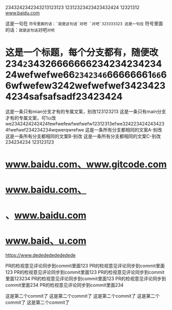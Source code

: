 2343242342343213123123
12312323423423432424
12321312
www.baidu.com

这是一句在 `` 符号里面的话：`就是这句话`对吧 `对吧`323333323
这是一句在 `` 符号里面的话：`就是这句话`对吧`对吧`
# 这是一个标题，每个分支都有，随便改234` 2 `3432666666623423423423424wefwefwe66`2342346`66666661`66`66wfwefew3242wefwefwef34234234234safsafsadf23423424
这是一条只有mian分支才有的专属文案，别改123123213
这是一条只有main分支才有的专属文案，可1`以`改we2342424242424fewfwefewfwefwefw12312313efwe3242234242434234fwefwef234234234wqwerqwrefwe
这是一条所有分支都相同的文案A-别改
这是一条所有分支都相同的文案B-别改
这是一条所有分支都相同的文案C-别改
234234234
123123123

# www.baidu.com、www.gitcode.com
# www.baidu.com、
# 、www.baidu.com
# www.baid、u.com

https://www.dededededededede

PR的检视意见评论同步到commit里面123
PR的检视意见评论同步到commit里面123
PR的检视意见评论同步到commit里面123
PR的检视意见评论同步到commit里面123234
PR的检视意见评论同步到commit里面123
PR的检视意见评论同步到commit里面234
PR的检视意见评论同步到commit里面234

这是第二个commit了
这是第二个commit了
这是第二个commit了
这是第二个commit了
这是第二个commit了



